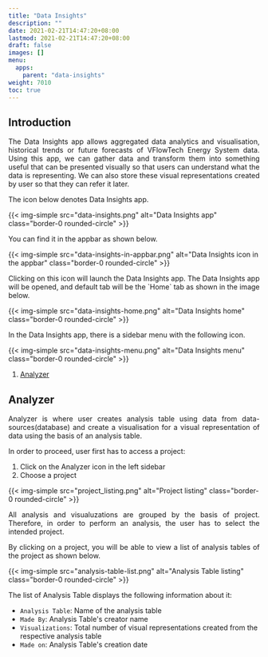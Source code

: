 ```yaml
---
title: "Data Insights"
description: ""
date: 2021-02-21T14:47:20+08:00
lastmod: 2021-02-21T14:47:20+08:00
draft: false
images: []
menu:
  apps:
    parent: "data-insights"
weight: 7010
toc: true
---
```


## Introduction

<p style="text-align: justify;">
The Data Insights app allows aggregated data analytics and visualisation, historical trends or future forecasts of VFlowTech Energy System data. Using this app, we can gather data and transform them into something useful that can be presented visually so that users can understand what the data is representing. We can also store these visual representations created by user so that they can refer it later.
</p>

The icon below denotes Data Insights app.

{{< img-simple src="data-insights.png" alt="Data Insights app" class="border-0 rounded-circle" >}}

You can find it in the appbar as shown below.

{{< img-simple src="data-insights-in-appbar.png" alt="Data Insights icon in the appbar" class="border-0 rounded-circle" >}}

<p style="text-align: justify;">
Clicking on this icon will launch the Data Insights app. The Data Insights app will be opened, and default tab will be the `Home` tab as shown in the image below.
</p>

{{< img-simple src="data-insights-home.png" alt="Data Insights home" class="border-0 rounded-circle" >}}

<p style="text-align: justify;">
In the Data Insights app, there is a sidebar menu with the following icon.
</p>

{{< img-simple src="data-insights-menu.png" alt="Data Insights menu" class="border-0 rounded-circle" >}}

1. [Analyzer](#analyzer)

## Analyzer

<p style="text-align: justify;">
Analyzer is where user creates analysis table using data from data-sources(database) and create a visualisation for a visual representation of data using the basis of an analysis table.
</p>

<p style="text-align: justify;">
In order to proceed, user first has to access a project:
</p>

1. Click on the Analyzer icon in the left sidebar
2. Choose a project

{{< img-simple src="project_listing.png" alt="Project listing" class="border-0 rounded-circle" >}}

<p style="text-align: justify;">
All analysis and visualuzations are grouped by the basis of project. Therefore, in order to perform an analysis, the user has to select the intended project.
</p>

<p style="text-align: justify;">
By clicking on a project, you will be able to view a list of analysis tables of the project as shown below.
</p>

{{< img-simple src="analysis-table-list.png" alt="Analysis Table listing" class="border-0 rounded-circle" >}}

<p style="text-align: justify;">
The list of Analysis Table displays the following information about it:
</p>

- `Analysis Table`: Name of the analysis table
- `Made By`: Analysis Table's creator name
- `Visualizations`: Total number of visual representations created from the respective analysis table
- `Made on`: Analysis Table's creation date
